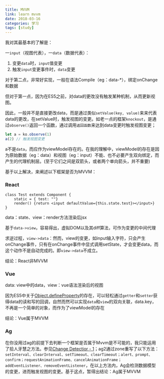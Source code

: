 ```yaml
---
title: MVVM
link: learn mvvm
date: 2018-03-16
categories: 学习
tags: [study]
---
```


我对其最基本的了解是：

一`input`（视图代表），一`data`（数据代表）：

1. 变更`data`时，`input`值变更
2. 触发`input`变更事件时，`data`变更

对于第二点，非常好实现，一般在语法Compile（eg：data-*），绑定onChange和数据

但对于第一点，因为在ES5之前，对data的更改没有触发某种机制，从而更新视图。

因此，一般并不是直接更改data，而是通过类似`setValue(key, value)`来来代表data的更改，在setValue时，触发视图的变更。如老一点的框架`knockout`，是通过`observe()`返回一个函数，通过调用`返回函数`来达到data变更时触发视图变更；

```javascript
let a = ko.observe(1)
a(2) // 触发视图变更
```

a不是`data`，而应作为viewModel存在的。在我的理解中，viewModel的存在是因为原始数据（eg：data）和视图（eg：input）不能、也不必要产生双向绑定，而产生的代理机制层。(至于它们之间是双箭头，或者两个单向箭头，并不重要)

基于以上解决，来阐述以下框架是否为MVVM：

### React

```
class Test extends Component {
    static = { test: ""}
    render() {return <input defaultValue={this.state.test}></input>}
}
```

data：state、view：render方法渲染后jsx

基于`data->view`，容易得出，虚拟DOM以及其diff算法，可作为变更的中间代理

求逆过程，`view->data`：然而，view的变更，如input输入字符，只会产生onChange事件，只有在onChange事件中显式调用setState，才会变更data，而这个动作不是自动完成的。即`view->data`不成立。

结论：React非MVVM

### Vue

data: view中的data，view：vue语法渲染后的视图

因为ES5中关于[Object.defineProperty](https://developer.mozilla.org/zh-CN/docs/Web/JavaScript/Reference/Global_Objects/Object/defineProperty)的存在，可以轻松通过`getter`和`setter`获得data的读和写的回调，自然而然可以实现`data`和`view`的双向关联，data.key，不再是一个简单的对象，而作为了viewModel的存在

结论：Vue属于MVVM

### Ag

在你没用过ag的前提下去判断一个框架是否属于Mvvm是不可能的，我只能运用了拾人牙慧之方法。参见[Change Detectior - 1](https://segmentfault.com/a/1190000008747225)；ag2通过zone重写了以下方法：`setInterval、clearInterval、setTimeout、clearTimeout；alert、prompt、confirm；requestAnimationFrame、cancelAnimationFrame；addEventListener、removeEventListener`，在以上方法内，Ag会检测数据模型的变更，进而触发视图的变更。基于这点，暂得出结论：Ag属于MVVM